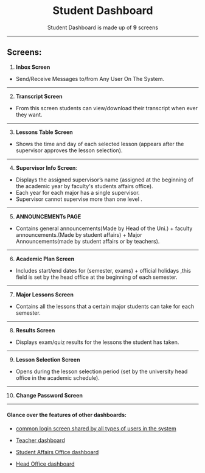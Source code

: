 <div align="center">

<h1>Student Dashboard</h1>
<p>
 Student Dashboard is made up of <b>9</b> screens
</p>

</div>

---
Screens:
---
1. **Inbox Screen**  
- Send/Receive Messages to/from Any User On The System.
---
2. **Transcript Screen**
- From this screen students can view/download their transcript when ever they want.
---
3. **Lessons Table Screen**
- Shows the time and day of each selected lesson (appears after the supervisor approves the lesson selection).
---
4. **Supervisor Info Screen**:  
 - Displays the assigned supervisor’s name (assigned at the beginning of the academic year by faculty's students affairs office).
 - Each year for each major has a single supervisor.
 - Supervisor cannot supervise more than one level .
---

5. **ANNOUNCEMENTs PAGE**
- Contains general announcements(Made by Head of the Uni.) + faculty announcements.(Made by student affairs) + Major Announcements(made by student affairs or by teachers).
---
 6. **Academic Plan Screen**
- Includes start/end dates for (semester, exams) + official holidays ,this field is set by the head office at the beginning of each semester.
---
7. **Major Lessons Screen**
 - Contains all the lessons that a certain major students can take for each semester.
 ---
8. **Results Screen**
- Displays exam/quiz results for the lessons the student has taken.
---
9. **Lesson Selection Screen**
- Opens during the lesson selection period (set by the university head office in the academic schedule).
---
10. **Change Password Screen**
---

#### Glance over the features of other dashboards: 
  
- [common login screen shared by all types of users in the system](./docs/Login-Screen.md)

- [Teacher dashboard](./docs/Professor-App.md)

- [Student Affairs Office dashboard](./docs/Student-Affairs-App.md)

- [Head Office dashboard](./docs/Head-Office-App.md)


